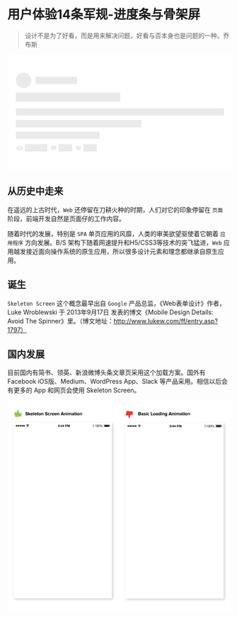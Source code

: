 # 用户体验14条军规-进度条与骨架屏

> 设计不是为了好看，而是用来解决问题，好看与否本身也是问题的一种。乔布斯

![骨架占位图](../img/skeleton-screen.png)

## 从历史中走来

在遥远的上古时代，`Web` 还停留在刀耕火种的时期，人们对它的印象停留在 `页面` 阶段，前端开发自然是页面仔的工作内容。

随着时代的发展，特别是 `SPA` 单页应用的风靡，人类的审美欲望驱使着它朝着 `应用程序` 方向发展。B/S 架构下随着网速提升和H5/CSS3等技术的突飞猛进，`Web` 应用越发接近面向操作系统的原生应用，所以很多设计元素和理念都继承自原生应用。

## 诞生

`Skeleton Screen` 这个概念最早出自 `Google` 产品总监，《Web表单设计》作者，Luke Wroblewski 于 2013年9月17日 发表的博文《Mobile Design Details: Avoid The Spinner》里。（博文地址：http://www.lukew.com/ff/entry.asp?1797）

## 国内发展

目前国内有简书、领英、新浪微博头条文章页采用这个加载方案。国外有Facebook iOS版、Medium、WordPress App、Slack 等产品采用。相信以后会有更多的 App 和网页会使用 Skeleton Screen。

![骨架屏与菊花图对比](../img/skeleton-demo.gif)
